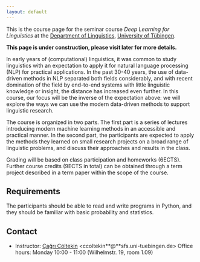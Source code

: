 ```yaml
---
layout: default
---
```



This is the course page
for the seminar course
_Deep Learning for Linguistics_
at the [Department of Linguistics](http://sfs.uni-tuebingen.de),
[University of Tübingen](http://uni-tuebingen.de).

**This page is under construction, please visit later for more details.**

In early years of (computational) linguistics,
it was common to study linguistics with an expectation
to apply it for natural language processing (NLP)
for practical applications.
In the past 30-40 years, the use of data-driven methods in NLP
separated both fields considerably,
and with recent domination of the field by end-to-end systems
with little linguistic knowledge or insight,
the distance has increased even further.
In this course, our focus will be the inverse of the expectation above:
we will explore the ways we can use the modern data-driven methods
to support linguistic research.

The course is organized in two parts.
The first part is a series of lectures introducing
modern machine learning methods in an accessible and practical manner.
In the second part,
the participants are expected to apply the methods they learned
on small research projects on a broad range of linguistic problems,
and discuss their approaches and results in the class.

Grading will be based on class participation and homeworks (6ECTS).
Further course credits (9ECTS in total) can be obtained through
a term project described in a term paper within the scope of the course.

## Requirements

The participants should be able to read and write programs in Python,
and they should be familiar with basic probability and statistics.

## Contact

- Instructor: [Çağrı Çöltekin](http://coltekin.net/cagri/)
    <ccoltekin**@**sfs.uni-tuebingen.de>
    Office hours: Monday 10:00 - 11:00
    (Wilhelmstr. 19, room 1.09)
